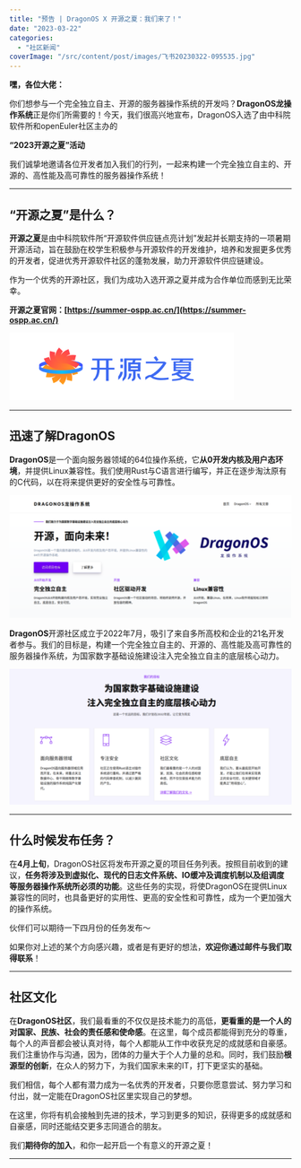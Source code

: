```yaml
---
title: "预告 | DragonOS X 开源之夏：我们来了！"
date: "2023-03-22"
categories: 
  - "社区新闻"
coverImage: "/src/content/post/images/飞书20230322-095535.jpg"
---
```


**嘿，各位大佬：**

你们想参与一个完全独立自主、开源的服务器操作系统的开发吗？**DragonOS龙操作系统**正是你们所需要的！今天，我们很高兴地宣布，DragonOS入选了由中科院软件所和openEuler社区主办的

**“2023开源之夏”活动**

我们诚挚地邀请各位开发者加入我们的行列，一起来构建一个完全独立自主的、开源的、高性能及高可靠性的服务器操作系统！

* * *

## **“开源之夏”是什么？**

**开源之夏**是由中科院软件所“开源软件供应链点亮计划”发起并长期支持的一项暑期开源活动，旨在鼓励在校学生积极参与开源软件的开发维护，培养和发掘更多优秀的开发者，促进优秀开源软件社区的蓬勃发展，助力开源软件供应链建设。

作为一个优秀的开源社区，我们为成功入选开源之夏并成为合作单位而感到无比荣幸。

**开源之夏官网：[https://summer-ospp.ac.cn/](https://summer-ospp.ac.cn/)**

![](images/640.png)

* * *

## **迅速了解DragonOS**

**DragonOS**是一个面向服务器领域的64位操作系统，它**从0开发内核及用户态环境**，并提供Linux兼容性。我们使用Rust与C语言进行编写，并正在逐步淘汰原有的C代码，以在将来提供更好的安全性与可靠性。

![](images/640-1-1024x445.png)

**DragonOS**开源社区成立于2022年7月，吸引了来自多所高校和企业的21名开发者参与。我们的目标是，构建一个完全独立自主的、开源的、高性能及高可靠性的服务器操作系统，为国家数字基础设施建设注入完全独立自主的底层核心动力。

![](images/640-2-1024x492.png)

* * *

## **什么时候发布任务？**

在**4月上旬**，DragonOS社区将发布开源之夏的项目任务列表。按照目前收到的建议，**任务将涉及到虚拟化、现代的日志文件系统、IO缓冲及调度机制以及组调度等服务器操作系统所必须的功能**。这些任务的实现，将使DragonOS在提供Linux兼容性的同时，也具备更好的实用性、更高的安全性和可靠性，成为一个更加强大的操作系统。

伙伴们可以期待一下四月份的任务发布～

如果你对上述的某个方向感兴趣，或者是有更好的想法，**欢迎你通过邮件与我们取得联系**！

* * *

## **社区文化**

在**DragonOS社区**，我们最看重的不仅仅是技术能力的高低，**更看重的是一个人的对国家、民族、社会的责任感和使命感**。在这里，每个成员都能得到充分的尊重，每个人的声音都会被认真对待，每个人都能从工作中收获充足的成就感和自豪感。我们注重协作与沟通，因为，团体的力量大于个人力量的总和。同时，我们鼓励**根源型的创新**，在众人的努力下，为我们国家未来的IT，打下更坚实的基础。

我们相信，每个人都有潜力成为一名优秀的开发者，只要你愿意尝试、努力学习和付出，就一定能在DragonOS社区里实现自己的梦想。

在这里，你将有机会接触到先进的技术，学习到更多的知识，获得更多的成就感和自豪感，同时还能结交更多志同道合的朋友。

我们**期待你的加入**，和你一起开启一个有意义的开源之夏！

* * *
